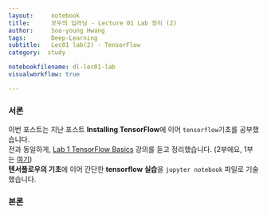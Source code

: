 ```yaml
---
layout:     notebook
title:      모두의 딥러닝 - Lecture 01 Lab 정리 (2)
author:     Soo-young Hwang
tags: 		Deep-Learning
subtitle:  	Lec01 lab(2) - TensorFlow 
category:  study

notebookfilename: dl-lec01-lab     
visualworkflow: true

---
```



### 서론
이번 포스트는 지난 포스트 **Installing TensorFlow**에 이어 `tensorflow`기초를 공부했습니다.   
전과 동일하게, [Lab 1 TensorFlow Basics](https://youtu.be/-57Ne86Ia8w) 강의를 듣고 정리했습니다. (2부에요, 1부는 [여기](https://swimminghwang.github.io/study/2020/04/14/dl-lec01-lab/))     
**텐서플로우의 기초**에 이어 간단한 **tensorflow 실습**을 `jupyter notebook` 파일로 기술했습니다.   


### 본론
   
      
      

